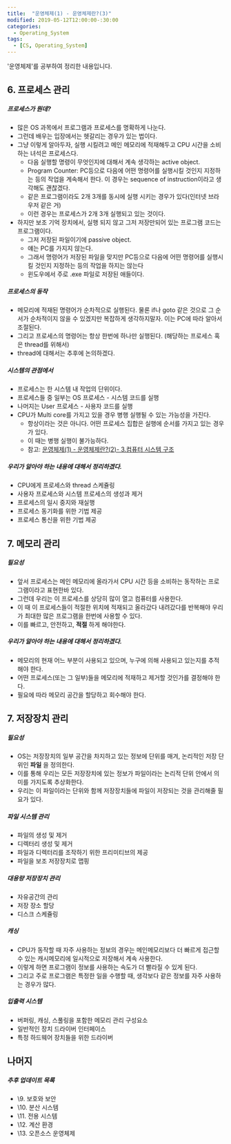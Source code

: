 ```yaml
---
title:  "운영체제(1) - 운영체제란?(3)"
modified: 2019-05-12T12:00:00-:30:00
categories:
  - Operating_System
tags:
  - [CS, Operating_System]
---
```


'운영체제'를 공부하여 정리한 내용입니다.

## 6. 프로세스 관리

##### 프로세스가 뭔데?

-   많은 OS 과목에서 프로그램과 프로세스를 명확하게 나눈다.
-   그런데 배우는 입장에서는 헷갈리는 경우가 있는 법이다.
-   그냥 이렇게 알아두자, 실행 시킬려고 메인 메모리에 적재해두고 CPU 시간을 소비하는 녀석은 프로세스다.
    -   다음 실행할 명령이 무엇인지에 대해서 계속 생각하는 active object.
    -   Program Counter: PC등으로 다음에 어떤 명령어를 실행시킬 것인지 지정하는 등의 작업을 계속해서 한다. 이 경우는 sequence of instruction이라고 생각해도 괜찮겠다.
    -   같은 프로그램이라도 2개 3개를 동시에 실행 시키는 경우가 있다(인터넷 브라우저 같은 거)
    -   이런 경우는 프로세스가 2개 3개 실행되고 있는 것이다.
-   하지만 보조 기억 장치에서, 실행 되지 않고 그저 저장만되어 있는 프로그램 코드는 프로그램이다.
    -   그저 저장된 파일이기에 passive object.
    -   얘는 PC를 가지지 않는다.
    -   그래서 명령어가 저장된 파일을 맞지만 PC등으로 다음에 어떤 명령어를 실행시킬 것인지 지정하는 등의 작업을 하지는 않는다
    -   윈도우에서 주로 .exe 파일로 저장된 애들이다.

##### 프로세스의 동작

-   메모리에 적재된 명령어가 순차적으로 실행된다. 물론 if나 goto 같은 것으로 그 순서가 순차적이지 않을 수 있겠지만 복잡하게 생각하지말자. 이는 PC에 따라 알아서 조절된다.
-   그리고 프로세스의 명령어는 항상 한번에 하나만 실행된다. (해당하는 프로세스 혹은 thread를 위해서)
-   thread에 대해서는 추후에 논의하겠다.

##### 시스템의 관점에서

-   프로세스는 한 시스템 내 작업의 단위이다.
-   프로세스들 중 일부는 OS 프로세스 - 시스템 코드를 실행
-   나머지는 User 프로세스 - 사용자 코드를 실행
-   CPU가 Multi core를 가지고 있을 경우 병행 실행될 수 있는 가능성을 가진다.
    -   항상이라는 것은 아니다. 어떤 프로세스 집합은 실행에 순서를 가지고 있는 경우가 있다.
    -   이 때는 병행 실행이 불가능하다.
    -   참고: [운영체제(1) - 운영체제란?(2)- 3.컴퓨터 시스템 구조](https://cmpark0126.github.io/operating_system/OS_1-2/#3-%EC%BB%B4%ED%93%A8%ED%84%B0-%EC%8B%9C%EC%8A%A4%ED%85%9C-%EA%B5%AC%EC%A1%B0)

##### 우리가 알아야 하는 내용에 대해서 정리하겠다.

-   CPU에게 프로세스와 thread 스케쥴링
-   사용자 프로세스와 시스템 프로세스의 생성과 제거
-   프로세스의 일시 중지와 재실행
-   프로세스 동기화를 위한 기법 제공
-   프로세스 통신을 위한 기법 제공

## 7. 메모리 관리

##### 필요성

-   앞서 프로세스는 메인 메모리에 올라가서 CPU 시간 등을 소비하는 동작하는 프로그램이라고 표현한바 있다.
-   그런데 우리는 이 프로세스를 상당히 많이 열고 컴퓨터를 사용한다.
-   이 때 이 프로세스들이 적절한 위치에 적재되고 올라갔다 내려갔다를 반복해야 우리가 최대한 많은 프로그램을 한번에 사용할 수 있다.
-   이를 빠르고, 안전하고, **적절** 하게 해야한다.

##### 우리가 알아야 하는 내용에 대해서 정리하겠다.

-   메모리의 현재 어느 부분이 사용되고 있으며, 누구에 의해 사용되고 있는지를 추적해야 한다.
-   어떤 프로세스(또는 그 일부)들을 메모리에 적재하고 제거할 것인가를 결정해야 한다.
-   필요에 따라 메모리 공간을 할당하고 회수해야 한다.

## 7. 저장장치 관리

##### 필요성

-   OS는 저장장치의 일부 공간을 차지하고 있는 정보에 단위를 매겨, 논리적인 저장 단위인 **파일** 을 정의한다.
-   이를 통해 우리는 모든 저장장치에 있는 정보가 파일이라는 논리적 단위 안에서 의미를 가지도록 추상화한다.
-   우리는 이 파일이라는 단위와 함께 저장장치들에 파일이 저장되는 것을 관리해줄 필요가 있다.

##### 파일 시스템 관리

-   파일의 생성 및 제거
-   디렉터리 생성 및 제거
-   파일과 디렉터리를 조작하기 위한 프리미티브의 제공
-   파일을 보조 저장장치로 맵핑

##### 대용량 저장장치 관리

-   자유공간의 관리
-   저장 장소 할당
-   디스크 스케쥴링

##### 캐싱

-   CPU가 동작할 때 자주 사용하는 정보의 경우는 메인메모리보다 더 빠르게 접근할 수 있는 캐시메모리에 일시적으로 저장해서 계속 사용한다.
-   이렇게 하면 프로그램이 정보를 사용하는 속도가 더 빨라질 수 있게 된다.
-   그리고 주로 프로그램은 특정한 일을 수행할 때, 생각보다 같은 정보를 자주 사용하는 경우가 많다.

##### 입출력 시스템

-   버퍼링, 캐싱, 스풀링을 포함한 메모리 관리 구성요소
-   일반적인 장치 드라이버 인터페이스
-   특정 하드웨어 장치들을 위한 드라이버

## 나머지

##### 추후 업데이트 목록

-   \9.  보호와 보안
-   \10. 분산 시스템
-   \11. 전용 시스템
-   \12. 계산 환경
-   \13. 오픈소스 운영체제
